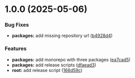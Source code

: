 # 1.0.0 (2025-05-06)


### Bug Fixes

* **packages:** add missing repository url ([b4928d4](https://github.com/faessler/release-sandbox/commit/b4928d4ae28c263ab37562fc6a8b9be9337a83d3))


### Features

* **packages:** add monorepo with three packages ([ea7cad5](https://github.com/faessler/release-sandbox/commit/ea7cad5c03bd0645b3b5b97be70ce9a0e3215aef))
* **packages:** add release scripts ([dfaead3](https://github.com/faessler/release-sandbox/commit/dfaead3a622e3af0137b287492d92f22f78134fe))
* **root:** add release script ([166d59c](https://github.com/faessler/release-sandbox/commit/166d59c82ad5036d6c230bde3e01603cc9f69583))
